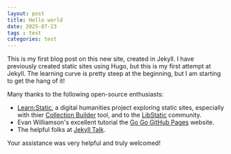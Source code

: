 ```yaml
---
layout: post
title: Hello world
date: 2025-07-23
tags : test
categories: test
---
```


This is my first blog post on this new site, created in Jekyll. I have previously created static sites using Hugo, but this is my first attempt at Jekyll. The learning curve is pretty steep at the beginning, but I am starting to get the hang of it!

Many thanks to the following open-source enthusiasts:
- [Learn:Static](https://learn-static.github.io/), a digital humanities project exploring static sites, especially with thier [Collection Builder](https://collectionbuilder.github.io/) tool, and to the [LibStatic](https://lib-static.github.io/) community.
- Evan Williamson's excellent tutorial the [Go Go GitHub Pages](https://evanwill.github.io/go-go-ghpages-b/content/1-intro.html) website.
- The helpful folks at [Jekyll Talk](https://talk.jekyllrb.com/).

Your assistance was very helpful and truly welcomed!
